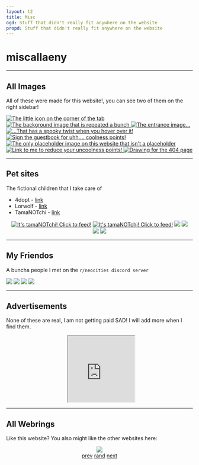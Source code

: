 ```yaml
---
layout: t2
title: Misc
ogd: Stuff that didn't really fit anywhere on the website
propd: Stuff that didn't really fit anywhere on the website
---
```

# miscallaeny
---

## All Images <i class="ph ph-images"></i>

All of these were made for this website!, you can see two of them on the right sidebar!
<div class="gallery">
        <a href="/_img/1favicon.webp" data-caption="The little icon on the corner of the tab">
            <img class="thumb" src="/_img/1favicon.webp" alt="The little icon on the corner of the tab">
        </a>
        <a href="/_img/1bg.webp" data-caption="The background image that is repeated a bunch">
            <img class="thumb" src="/_img/1bg.webp" alt="The background image that is repeated a bunch">
        </a>
        <a href="/_img/1entrance.webp" data-caption="The entrance image...">
            <img class="thumb" src="/_img/1entrance.webp" alt="The entrance image...">
        </a>
        <a href="/_img/1entrance_hover.webp" data-caption="...That has a spooky twist when you hover over it!">
            <img class="thumb" src="/_img/1entrance_hover.webp" alt="...That has a spooky twist when you hover over it!">
        </a>
        <a href="/_img/1guestbook.webp" data-caption="Sign the guestbook for uhh.... coolness points!">
            <img class="thumb" src="/_img/1guestbook.webp" alt="Sign the guestbook for uhh.... coolness points!">
        </a>
        <a href="/_img/1placeholder.webp" data-caption="The only placeholder image on this website that isn't a placeholder">
            <img class="thumb" src="/_img/1placeholder.webp" alt="The only placeholder image on this website that isn't a placeholder">
        </a>
        <a href="/_img/1button.webp" data-caption="Link to me to reduce your uncoolness points!">
            <img class="thumb" src="/_img/1button.webp" alt="Link to me to reduce your uncoolness points!">
        </a>
        <a href="/_img/1pagenotfound.webp" data-caption="Drawing for the 404 page">
            <img class="thumb" src="/_img/1pagenotfound.webp" alt="Drawing for the 404 page">
        </a>
</div>

---

## Pet sites <i class="ph ph-paw-print"></i>

The fictional children that I take care of

- 4dopt - [link <i class="ph ph-link"></i>](https://www.4dopt.com/profile.php?id=3732)
- Lorwolf - [link <i class="ph ph-link"></i>]( https://www.lorwolf.com/Play/ViewUser?id=14297)
- TamaNOTchi - [link <i class="ph ph-link"></i>](https://tamanotchi.world/u/7533)

<center>
<a href="https://tamanotchi.world/8924c"><img class="tramb" style="width:auto;" src="https://tamanotchi.world/i2/8924" alt="It's tamaNOTchi! Click to feed!"></a>
<a href="https://tamanotchi.world/8925c"><img class="tramb" style="width:auto;" src="https://tamanotchi.world/i2/8925" alt="It's tamaNOTchi! Click to feed!"></a>
<a href="https://www.lorwolf.com/Play/WolfDetails?id=542018"><img class="tramb" src="https://i.imgur.com/CgvO3cF.png"></a>
<a href="https://www.lorwolf.com/Play/WolfDetails?id=542019"><img class="tramb" src="https://i.imgur.com/NqUQpWS.png"></a>
<br>
<a href="https://www.4dopt.com/adopt.php?id=5019111"><img class="tramb" src="https://www.4dopt.com/img/adopts/5019111-2024-11-02%2007:50:42.png"></a>
<a href="https://www.4dopt.com/adopt.php?id=5019112"><img class="tramb" src="https://www.4dopt.com/img/adopts/5019112-2024-11-02%2008:03:46.png"></a>
</center>

---

## My Friendos <i class="ph ph-smiley"></i>

A buncha people I met on the `r/neocities discord server`

[<img class="bton" style="image-rendering: smooth;" src="https://xobyte.org/files/poyo-reporter.png">](https://reporter.poyo.study/) [<img class="bton" src="https://april.lexiqqq.com/buttons/button.webp">](https://april.lexiqqq.com/) [<img class="bton" src="https://xobyte.org/files/button.gif">](https://xobyte.org/) [<img class="bton" src="https://moosyu.github.io/assets/swirlCatppuccin.gif">](https://moosyu.github.io/)

---

## Advertisements <i class="ph ph-x-circle"></i>

None of these are real, I am not getting paid SAD! I will add more when I find them.

<center><iframe style="width:180px; height:180px; margin-left:10px;" src="https://dimden.neocities.org/navlink/" name="neolink"></iframe></center>

---

## All Webrings <i class="ph ph-handshake"></i>

Like this website? You also might like the other websites here:

<center>
<div style="width:20%; margin: auto;">
  <a href="https://peanits.lol/webrings/musicring/index.php"><img src="https://peanits.lol/webrings/musicring/assets/button.gif"></a><br>
  <a href="https://peanits.lol/webrings/musicring/prev.php?slug=mechagic">prev</a>
  <a href="https://peanits.lol/webrings/musicring/rand.php">rand</a>
  <a href="https://peanits.lol/webrings/musicring/next.php?slug=mechagic">next</a>
</div>
<div style="width: fit-content; margin: auto;" id='furryring'>
    <script type="text/javascript" src="https://furryring.neocities.org/onionring-variables.js"></script>
    <script type="text/javascript" src="https://furryring.neocities.org/onionring-widget.js"></script>
</div>
<div id='xenicRing'>
    <script type="text/javascript" src="https://xenics.neocities.org/onionring-variables.js"></script>
    <script type="text/javascript" src="https://xenics.neocities.org/onionring-widget.js"></script>
    <link rel="stylesheet" href="https://xenics.neocities.org/onionring.css">
                    </div>
<script src="https://webcatz.neocities.org/beepbox-webring/ring.js"></script>
<!--START OF SELF INSERT WEBRING-->
<div id="selfinsertwebring">
    <script src="/_assets/showWebring.js"></script>
</div>
</center>
